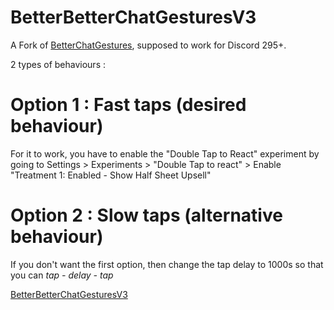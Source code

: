 # BetterBetterChatGesturesV3
A Fork of [BetterChatGestures](https://github.com/MYSTRAVIL/vendetta-plugins), supposed to work for Discord 295+.

2 types of behaviours :

# Option 1 : Fast taps (desired behaviour)

For it to work, you have to enable the "Double Tap to React" experiment by going to Settings > Experiments > "Double Tap to react" > Enable "Treatment 1: Enabled - Show Half Sheet Upsell" 

# Option 2 : Slow taps (alternative behaviour)

If you don't want the first option, then change the tap delay to 1000s so that you can *tap - delay - tap*

[BetterBetterChatGesturesV3](https://s-cript-kiddie02.github.io/vendetta-plugins/BetterBetterChatGestures)
